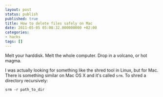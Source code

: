 ```yaml
---
layout: post
status: publish
published: true
title: How to delete files safely on Mac
date: 2011-05-05 05:08:32.000000000 +02:00
categories:
- hacks
tags: []
---
```

Melt your harddisk. Melt the whole computer. Drop in a volcano, or hot magma.

I was actually looking for something like the shred tool in Linux, but for Mac. There is something similar on Mac OS X and it's called `srm`. To shred a directory recursively:

```
srm -r path_to_dir
```

